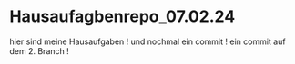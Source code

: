 # Hausaufagbenrepo_07.02.24
hier sind meine Hausaufgaben !
und nochmal ein commit !
ein commit auf dem 2. Branch !
